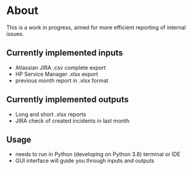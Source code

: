 # About
This is a work in progress, aimed for more efficient reporting of internal issues.

## Currently implemented inputs
- Atlassian JIRA .csv complete export
- HP Service Manager .xlsx export
- previous month report in .xlsx format

## Currently implemented outputs
- Long and short .xlsx reports
- JIRA check of created incidents in last month

## Usage
- needs to run in Python (developing on Python 3.8) terminal or IDE
- GUI interface will guide you through inputs and outputs
